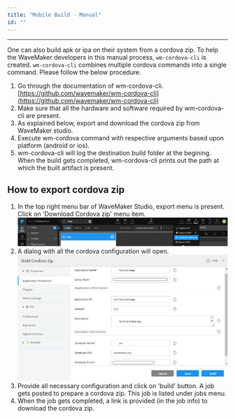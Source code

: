 ```yaml
---
title: "Mobile Build - Manual"
id: ""
---
```

---

One can also build apk or ipa on their system from a cordova zip. To help the WaveMaker developers in this manual process, ```wm-cordova-cli``` is created. ```wm-cordova-cli``` combines multiple cordova commands into a single command. Please follow the below procedure.

1. Go through the documentation of wm-cordova-cli. [https://github.com/wavemaker/wm-cordova-cli](https://github.com/wavemaker/wm-cordova-cli)
2. Make sure that all the hardware and software required by wm-cordova-cli are present.
3. As explained below, export and download the cordova zip from WaveMaker studio.
4. Execute wm-cordova command with respective arguments based upon platform (android or ios).
5. wm-cordova-cli will log the destination build folder at the begining. When the build gets completed, wm-cordova-cli prints out the path at which the built artifact is present.


## How to export cordova zip
1. In the top right menu bar of WaveMaker Studio, export menu is present.  Click on 'Download Cordova zip' menu item.
[![](/learn/assets/Cordova_Zip.png)](/learn/assets/Cordova_Zip.png)
2. A dialog with all the cordova configuration will open.
[![](/learn/assets/Build_Cordova_Zip.png)](/learn/assets/Build_Cordova_Zip.png) 
3. Provide all necessary configuration and click on 'build' button. A job gets posted to prepare a cordova zip. This job is listed under jobs menu.
4. When the job gets completed, a link is provided (in the job info) to download the cordova zip.





